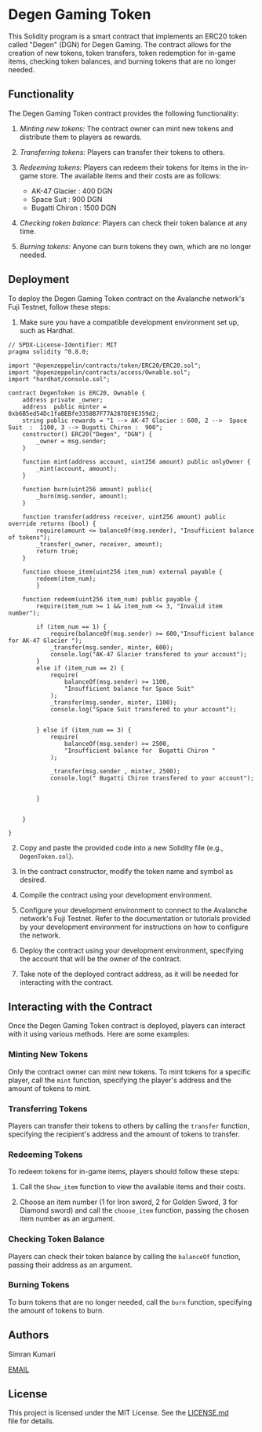 # Degen Gaming Token

This Solidity program is a smart contract that implements an ERC20 token called "Degen" (DGN) for Degen Gaming. The contract allows for the creation of new tokens, token transfers, token redemption for in-game items, checking token balances, and burning tokens that are no longer needed.

## Functionality

The Degen Gaming Token contract provides the following functionality:

1. *Minting new tokens:* The contract owner can mint new tokens and distribute them to players as rewards.

2. *Transferring tokens:* Players can transfer their tokens to others.

3. *Redeeming tokens:* Players can redeem their tokens for items in the in-game store. The available items and their costs are as follows:
   -  AK-47 Glacier : 400 DGN
   - Space Suit  : 900 DGN
   -  Bugatti Chiron : 1500 DGN

4. *Checking token balance:* Players can check their token balance at any time.

5. *Burning tokens:* Anyone can burn tokens they own, which are no longer needed.

## Deployment

To deploy the Degen Gaming Token contract on the Avalanche network's Fuji Testnet, follow these steps:

1. Make sure you have a compatible development environment set up, such as Hardhat.


```
// SPDX-License-Identifier: MIT
pragma solidity ^0.8.0;

import "@openzeppelin/contracts/token/ERC20/ERC20.sol";
import "@openzeppelin/contracts/access/Ownable.sol";
import "hardhat/console.sol";

contract DegenToken is ERC20, Ownable {
    address private _owner;
    address  public minter = 0xb6B5ed54Dc1faBEBfe3358B7F77A287DE9E359d2;
    string public rewards = "1 --> AK-47 Glacier : 600, 2 -->  Space Suit  :  1100, 3 --> Bugatti Chiron :  900";
    constructor() ERC20("Degen", "DGN") {
        _owner = msg.sender;
    }

    function mint(address account, uint256 amount) public onlyOwner {
        _mint(account, amount);
    }
    
    function burn(uint256 amount) public{
        _burn(msg.sender, amount);
    }

    function transfer(address receiver, uint256 amount) public override returns (bool) {
        require(amount <= balanceOf(msg.sender), "Insufficient balance of tokens");
        _transfer(_owner, receiver, amount);
        return true;
    }

    function choose_item(uint256 item_num) external payable {
        redeem(item_num);
        }

    function redeem(uint256 item_num) public payable {
        require(item_num >= 1 && item_num <= 3, "Invalid item number");

        if (item_num == 1) {
            require(balanceOf(msg.sender) >= 600,"Insufficient balance for AK-47 Glacier ");
            _transfer(msg.sender, minter, 600);
            console.log("AK-47 Glacier transfered to your account");
        } 
        else if (item_num == 2) {
            require(
                balanceOf(msg.sender) >= 1100,
                "Insufficient balance for Space Suit"
            );
            _transfer(msg.sender, minter, 1100);
            console.log("Space Suit transfered to your account");

           
        } else if (item_num == 3) {
            require(
                balanceOf(msg.sender) >= 2500,
                "Insufficient balance for  Bugatti Chiron "
            );
            
            _transfer(msg.sender , minter, 2500);
            console.log(" Bugatti Chiron transfered to your account");

            
        }

        
    }
  
}

```


2. Copy and paste the provided code into a new Solidity file (e.g., `DegenToken.sol`).

3. In the contract constructor, modify the token name and symbol as desired.

4. Compile the contract using your development environment.

5. Configure your development environment to connect to the Avalanche network's Fuji Testnet. Refer to the documentation or tutorials provided by your development environment for instructions on how to configure the network.

6. Deploy the contract using your development environment, specifying the account that will be the owner of the contract.

7. Take note of the deployed contract address, as it will be needed for interacting with the contract.

## Interacting with the Contract

Once the Degen Gaming Token contract is deployed, players can interact with it using various methods. Here are some examples:

### Minting New Tokens

Only the contract owner can mint new tokens. To mint tokens for a specific player, call the `mint` function, specifying the player's address and the amount of tokens to mint.

### Transferring Tokens

Players can transfer their tokens to others by calling the `transfer` function, specifying the recipient's address and the amount of tokens to transfer.

### Redeeming Tokens

To redeem tokens for in-game items, players should follow these steps:

1. Call the `Show_item` function to view the available items and their costs.

2. Choose an item number (1 for Iron sword, 2 for Golden Sword, 3 for Diamond sword) and call the `choose_item` function, passing the chosen item number as an argument.

### Checking Token Balance

Players can check their token balance by calling the `balanceOf` function, passing their address as an argument.

### Burning Tokens

To burn tokens that are no longer needed, call the `burn` function, specifying the amount of tokens to burn.



## Authors
Simran Kumari



[EMAIL](21BCS3832@cuchd.in)

## License

This project is licensed under the MIT License. See the [LICENSE.md](https://license.md/) file for details.
